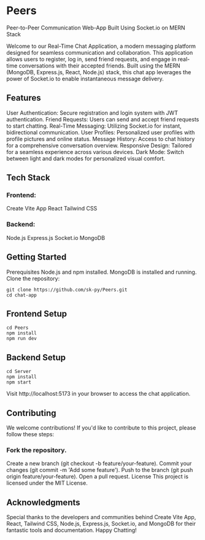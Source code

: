# Peers
Peer-to-Peer Communication Web-App Built Using Socket.io on MERN Stack

Welcome to our Real-Time Chat Application, a modern messaging platform designed for seamless communication and collaboration. This application allows users to register, log in, send friend requests, and engage in real-time conversations with their accepted friends. Built using the MERN (MongoDB, Express.js, React, Node.js) stack, this chat app leverages the power of Socket.io to enable instantaneous message delivery.

## Features
User Authentication: Secure registration and login system with JWT authentication.
Friend Requests: Users can send and accept friend requests to start chatting.
Real-Time Messaging: Utilizing Socket.io for instant, bidirectional communication.
User Profiles: Personalized user profiles with profile pictures and online status.
Message History: Access to chat history for a comprehensive conversation overview.
Responsive Design: Tailored for a seamless experience across various devices.
Dark Mode: Switch between light and dark modes for personalized visual comfort.

## Tech Stack

### Frontend:
Create Vite App
React
Tailwind CSS

### Backend:
Node.js
Express.js
Socket.io
MongoDB

## Getting Started

Prerequisites
Node.js and npm installed.
MongoDB is installed and running.
Clone the repository:
```
git clone https://github.com/sk-py/Peers.git
cd chat-app
```

## Frontend Setup
```
cd Peers
npm install
npm run dev
```
## Backend Setup
```
cd Server
npm install
npm start
```
Visit http://localhost:5173 in your browser to access the chat application.

## Contributing
We welcome contributions! If you'd like to contribute to this project, please follow these steps:

### Fork the repository.
Create a new branch (git checkout -b feature/your-feature).
Commit your changes (git commit -m 'Add some feature').
Push to the branch (git push origin feature/your-feature).
Open a pull request.
License
This project is licensed under the MIT License.

## Acknowledgments
Special thanks to the developers and communities behind Create Vite App, React, Tailwind CSS, Node.js, Express.js, Socket.io, and MongoDB for their fantastic tools and documentation.
Happy Chatting! 
